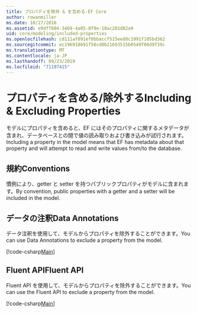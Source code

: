 ```yaml
---
title: プロパティを除外 & を含める-EF Core
author: rowanmiller
ms.date: 10/27/2016
ms.assetid: e9dff604-3469-4a05-8f9e-18ac281d82a9
uid: core/modeling/included-properties
ms.openlocfilehash: cd111af891ef0bbaccf515eed0c1991f105bd362
ms.sourcegitcommit: ec196918691f50cd0b21693515b0549f06d9f39c
ms.translationtype: MT
ms.contentlocale: ja-JP
ms.lasthandoff: 09/23/2019
ms.locfileid: "71197415"
---
```

# <a name="including--excluding-properties"></a><span data-ttu-id="03347-102">プロパティを含める/除外する</span><span class="sxs-lookup"><span data-stu-id="03347-102">Including & Excluding Properties</span></span>

<span data-ttu-id="03347-103">モデルにプロパティを含めると、EF にはそのプロパティに関するメタデータが含まれ、データベースとの間で値の読み取りおよび書き込みが試行されます。</span><span class="sxs-lookup"><span data-stu-id="03347-103">Including a property in the model means that EF has metadata about that property and will attempt to read and write values from/to the database.</span></span>

## <a name="conventions"></a><span data-ttu-id="03347-104">規約</span><span class="sxs-lookup"><span data-stu-id="03347-104">Conventions</span></span>

<span data-ttu-id="03347-105">慣例により、getter と setter を持つパブリックプロパティがモデルに含まれます。</span><span class="sxs-lookup"><span data-stu-id="03347-105">By convention, public properties with a getter and a setter will be included in the model.</span></span>

## <a name="data-annotations"></a><span data-ttu-id="03347-106">データの注釈</span><span class="sxs-lookup"><span data-stu-id="03347-106">Data Annotations</span></span>

<span data-ttu-id="03347-107">データ注釈を使用して、モデルからプロパティを除外することができます。</span><span class="sxs-lookup"><span data-stu-id="03347-107">You can use Data Annotations to exclude a property from the model.</span></span>

[!code-csharp[Main](../../../samples/core/Modeling/DataAnnotations/IgnoreProperty.cs?highlight=17)]

## <a name="fluent-api"></a><span data-ttu-id="03347-108">Fluent API</span><span class="sxs-lookup"><span data-stu-id="03347-108">Fluent API</span></span>

<span data-ttu-id="03347-109">Fluent API を使用して、モデルからプロパティを除外することができます。</span><span class="sxs-lookup"><span data-stu-id="03347-109">You can use the Fluent API to exclude a property from the model.</span></span>

[!code-csharp[Main](../../../samples/core/Modeling/FluentAPI/IgnoreProperty.cs?highlight=12,13)]
